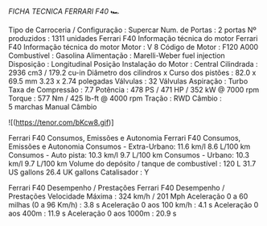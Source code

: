 *FICHA TECNICA FERRARI F40* 🏎️

Tipo de Carroceria / Configuração :	Supercar
Num. de Portas :	2 portas
Nº produzidos :	1311 unidades
Ferrari F40  Informação técnica do motor
Ferrari F40 Informação técnica do motor
Motor :	V 8
Código de Motor :	F120 A000
Combustível :	Gasolina
Alimentação :	Marelli-Weber fuel injection
Disposição :	Longitudinal
Posição Instalação do Motor :	Central
Cilindrada :	2936 cm3 / 179.2 cu-in
Diâmetro dos cilindros x Curso dos pistões :	82.0 x 69.5 mm
3.23 x 2.74 polegadas
Válvulas :	32 Válvulas
Aspiração :	Turbo
Taxa de Compressão :	7.7
Potência :	478 PS / 471 HP / 352 kW
@ 7000 rpm
Torque :	577 Nm / 425 lb-ft
@ 4000 rpm
Tração :	RWD
Câmbio :	
5 marchas Manual Câmbio

![(https://tenor.com/bKcw8.gif)]







Ferrari F40  Consumos, Emissões e Autonomia
Ferrari F40 Consumos, Emissões e Autonomia
Consumos - Extra-Urbano:	11.6 km/l
8.6 L/100 km
Consumos - Auto pista:	10.3 km/l
9.7 L/100 km
Consumos - Urbano:	10.3 km/l
9.7 L/100 km
Volume do depósito / tanque de combustível :	120 L
31.7 US gallons
26.4 UK gallons
Catalisador :	Y

Ferrari F40  Desempenho / Prestações
Ferrari F40 Desempenho / Prestações
Velocidade Máxima :	324 km/h / 201 Mph
Aceleração 0 a 60 milhas (0 a 96 Km/h) :	3.8 s
Aceleração 0 aos 100 km/h :	4.1 s
Aceleração 0 aos 400m :	11.9 s
Aceleração 0 aos 1000m :	20.9 s


